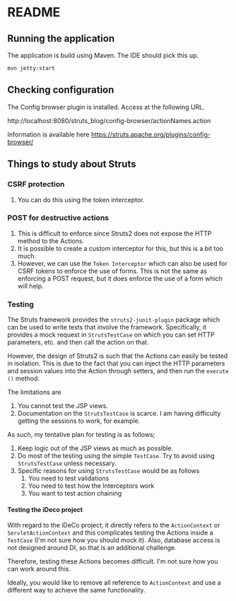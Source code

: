 # README

## Running the application 

The application is build using Maven. The IDE should pick this up.

```shell
mvn jetty:start
```

## Checking configuration

The Config browser plugin is installed. Access at the following URL.

http://localhost:8080/struts_blog/config-browser/actionNames.action

Information is available here https://struts.apache.org/plugins/config-browser/


## Things to study about Struts

### CSRF protection

1. You can do this using the token interceptor.

### POST for destructive actions

1. This is difficult to enforce since Struts2 does not expose the HTTP method to the Actions.
2. It is possible to create a custom interceptor for this, but this is a bit too much.
3. However, we can use the `Token Interceptor` which can also be used for CSRF tokens to enforce the use of forms. 
   This is not the same as enforcing a POST request, but it does enforce the use of a form which will help.

### Testing

The Struts framework provides the `struts2-junit-plugin` package which can be used to write tests that involve the 
framework. Specifically, it provides a mock request in `StrutsTestCase` on which you can set HTTP parameters, etc. and 
then call the action on that.

However, the design of Struts2 is such that the Actions can easily be tested in isolation. This is due to the fact 
that you can inject the HTTP parameters and session values into the Action through setters, and then run the `execute
()` method.

The limitations are

1. You cannot test the JSP views.
2. Documentation on the `StrutsTestCase` is scarce. I am having difficulty getting the sessions to work, for example.

As such, my tentative plan for testing is as follows;

1. Keep logic out of the JSP views as much as possible.
2. Do most of the testing using the simple `TestCase`. Try to avoid using `StrutsTestCase` unless necessary.
3. Specific reasons for using `StrutsTestCase` would be as follows
   1. You need to test validations
   2. You need to test how the Interceptors work
   3. You want to test action chaining

#### Testing the iDeco project

With regard to the iDeCo project, it directly refers to the `ActionContext` or `ServletActionContext` and this 
complicates testing the Actions inside a `TestCase` (I'm not sure how you should mock it). Also, database access 
is not designed around DI, so that is an additional challenge.

Therefore, testing these Actions becomes difficult. I'm not sure how you can work around this.

Ideally, you would like to remove all reference to `ActionContext` and use a different way to achieve the same functionality.

